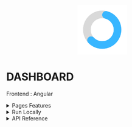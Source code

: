 <div align="center">
<img height="130px" width="130px" src="./src/assets/images/logo.png">
</div>
  
# DASHBOARD

Frontend : Angular

<details>
  <summary>Pages Features</summary>

### Weather

- See weather forecast for 4 days
- View weather stats hourly for a selected day
- Change weather city

### Finance

- See finance forecast for 25 years
- View your invested money vs interests
- Change saving strategy

### Tasks List

- See your tasks
- Add, update or delete a task

### Dark/Light Mode

- Select dark/light mode

</details>

<details>
  <summary>Run Locally</summary>

### Clone the project

```bash
  git clone https://github.com/Brice150/DASHBOARD.git
```

### Install dependencies

```bash
  npm install
```

### Start the server

```bash
  ng serve -o
```

</details>

<details>
  <summary>API Reference</summary>

### Weather

```https
  GET /api.open-meteo.com/v1/meteofrance?latitude=${latitude}&longitude=${longitude}&${params}
```

</details>
